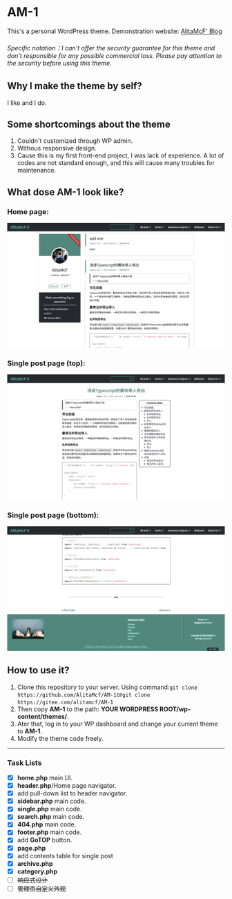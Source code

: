 # AM-1
This's a personal WordPress theme. Demonstration website: [AlitaMcF' Blog](https://shaunfong.com)
###### Specific notation：I can't offer the security guarantee for this theme and don't responsible for any possible commercial loss. Please pay attention to the security before using this theme.

## Why I make the theme by self?
I like and I do.

## Some shortcomings about the theme
1. Couldn't customized through WP admin.
2. Withous responsive design.
3. Cause this is my first front-end project, I was lack of experience. A lot of codes are not standard enough, and this will cause many troubles for maintenance.

## What dose AM-1 look like?
### Home page:
![AM-1](screenshot.PNG)
### Single post page (top):
![head](img/top.png)
### Single post page (bottom):
![tail](img/bottom.png)

## How to use it?
1. Clone this repository to your server. Using command:`git clone https://github.com/AlitaMcf/AM-1`or`git clone https://gitee.com/alitamcf/AM-1`
2. Then copy **AM-1** to the path: **YOUR WORDPRESS ROOT/wp-content/themes/**. 
3. Ater that, log in to your WP dashboard and change your current theme to **AM-1**.
4. Modify the theme code freely.

****

### Task Lists
- [x] **home.php** main UI.
- [x] **header.php**/Home page navigator.
- [x] add pull-down list to header navigator.
- [x] **sidebar.php** main code.
- [x] **single.php** main code.
- [x] **search.php** main code.
- [x] **404.php** main code.
- [x] **footer.php** main code.
- [x] add **GoTOP** button.
- [x] **page.php**
- [x] add contents table for single post
- [x] **archive.php**
- [x] **category.php**
- [ ] ~~响应式设计~~
- [ ] ~~管理页自定义外观~~
